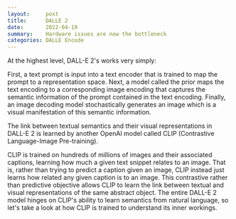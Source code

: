 ```yaml
---
layout:     post
title:      DALLE 2
date:       2022-04-19
summary:    Hardware issues are now the bottleneck
categories: DALLE Encode
---
```


At the highest level, DALL-E 2's works very simply:

First, a text prompt is input into a text encoder that is trained to map the prompt to a representation space.
Next, a model called the prior maps the text encoding to a corresponding image encoding that captures the semantic information of the prompt contained in the text encoding.
Finally, an image decoding model stochastically generates an image which is a visual manifestation of this semantic information.

 The link between textual semantics and their visual representations in DALL-E 2 is learned by another OpenAI model called CLIP (Contrastive Language-Image Pre-training).

CLIP is trained on hundreds of millions of images and their associated captions, learning how much a given text snippet relates to an image. That is, rather than trying to predict a caption given an image, CLIP instead just learns how related any given caption is to an image. This contrastive rather than predictive objective allows CLIP to learn the link between textual and visual representations of the same abstract object. The entire DALL-E 2 model hinges on CLIP's ability to learn semantics from natural language, so let's take a look at how CLIP is trained to understand its inner workings.
